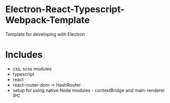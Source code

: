 # Electron-React-Typescript-Webpack-Template
Template for developing with Electron



# Includes
- css, scss modules
- typescript
- react
- react-router-dom -> HashRouter
- setup for using native Node modules - contextBridge and main-renderer IPC
